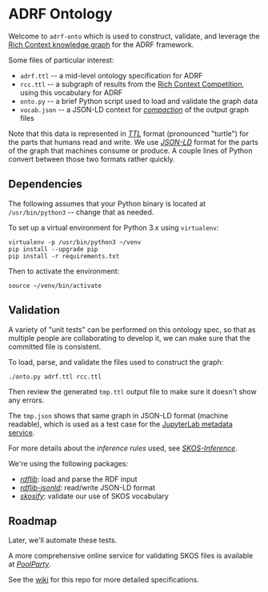 # ADRF Ontology

Welcome to `adrf-onto` which is used to construct, validate, and
leverage the [Rich Context knowledge graph](https://coleridgeinitiative.org/richcontext) for the ADRF framework.

Some files of particular interest:

  * `adrf.ttl` -- a mid-level ontology specification for ADRF
  * `rcc.ttl` -- a subgraph of results from the [Rich Context Competition](https://coleridgeinitiative.org/richcontextcompetition), using this vocabulary for ADRF
  * `onto.py` -- a brief Python script used to load and validate the graph data
  * `vocab.json` -- a JSON-LD context for [*compaction*](https://www.w3.org/TR/json-ld-api/#compaction) of the output graph files

Note that this data is represented in [*TTL*](https://www.w3.org/TR/turtle/) format
(pronounced "turtle") for the parts that humans read and write.
We use [*JSON-LD*](https://json-ld.org/) format for the parts of the graph that machines consume or produce.
A couple lines of Python convert between those two formats rather quickly.


## Dependencies

The following assumes that your Python binary is located at
`/usr/bin/python3` -- change that as needed.

To set up a virtual environment for Python 3.x using `virtualenv`:
```
virtualenv -p /usr/bin/python3 ~/venv
pip install --upgrade pip
pip install -r requirements.txt
```

Then to activate the environment:
```
source ~/venv/bin/activate
```


## Validation

A variety of "unit tests" can be performed on this ontology spec, so
that as multiple people are collaborating to develop it, we can make
sure that the committed file is consistent.

To load, parse, and validate the files used to construct the graph:

```
./onto.py adrf.ttl rcc.ttl
```

Then review the generated `tmp.ttl` output file to make sure it
doesn't show any errors.

The `tmp.json` shows that same graph in JSON-LD format (machine
readable), which is used as a test case for the [JupyterLab metadata service](https://github.com/jupyterlab/jupyterlab-metadata-service/issues/23#issuecomment-506786436).

For more details about the *inference rules* used, see
[*SKOS-Inference*](https://github.com/NatLibFi/Skosify/wiki/SKOS-Inference).

We're using the following packages:

  * [*rdflib*](https://rdflib.readthedocs.io/): load and parse the RDF input
  * [*rdflib-jsonld*](https://github.com/RDFLib/rdflib-jsonld): read/write JSON-LD format
  * [*skosify*](https://skosify.readthedocs.io/): validate our use of SKOS vocabulary


## Roadmap

Later, we'll automate these tests.

A more comprehensive online service for validating SKOS files is
available at [*PoolParty*](https://qskos.poolparty.biz/login).

See the [wiki](https://github.com/Coleridge-Initiative/adrf-onto/wiki) for this repo for more detailed specifications.

